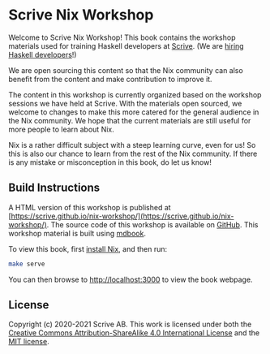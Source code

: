 # Scrive Nix Workshop

Welcome to Scrive Nix Workshop! This book contains the workshop materials
used for training Haskell developers at [Scrive](https://www.scrive.com/).
(We are [hiring Haskell developers](https://careers.scrive.com/jobs/996814-haskell-developer)!)

We are open sourcing this content so that the Nix community can also benefit
from the content and make contribution to improve it.

The content in this workshop is currently organized based on the workshop sessions
we have held at Scrive. With the materials open sourced, we welcome to changes
to make this more catered for the general audience in the Nix community.
We hope that the current materials are still useful for more people to learn
about Nix.

Nix is a rather difficult subject with a steep learning curve, even for us!
So this is also our chance to learn from the rest of the Nix community.
If there is any mistake or misconception in this book, do let us know!

## Build Instructions

A HTML version of this workshop is published at
[https://scrive.github.io/nix-workshop/](https://scrive.github.io/nix-workshop/).
The source code of this workshop is available on
[GitHub](https://github.com/scrive/nix-workshop).
This workshop material is built using
[mdbook](https://rust-lang.github.io/mdBook/).

To view this book, first [install Nix](https://nixos.org/download.html),
and then run:

```bash
make serve
```

You can then browse to [http://localhost:3000](http://localhost:3000) to view the book webpage.

## License

Copyright (c) 2020-2021 Scrive AB.
This work is licensed under both the
[Creative Commons Attribution-ShareAlike 4.0 International License](https://creativecommons.org/licenses/by-sa/4.0/)
and
the [MIT license](https://opensource.org/licenses/MIT).
